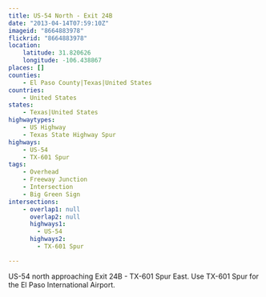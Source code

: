 ```yaml
---
title: US-54 North - Exit 24B
date: "2013-04-14T07:59:10Z"
imageid: "8664883978"
flickrid: "8664883978"
location:
    latitude: 31.820626
    longitude: -106.438867
places: []
counties:
    - El Paso County|Texas|United States
countries:
    - United States
states:
    - Texas|United States
highwaytypes:
    - US Highway
    - Texas State Highway Spur
highways:
    - US-54
    - TX-601 Spur
tags:
    - Overhead
    - Freeway Junction
    - Intersection
    - Big Green Sign
intersections:
    - overlap1: null
      overlap2: null
      highways1:
        - US-54
      highways2:
        - TX-601 Spur

---
```

US-54 north approaching Exit 24B - TX-601 Spur East.  Use TX-601 Spur for the El Paso International Airport.